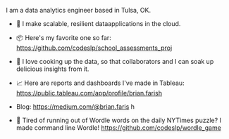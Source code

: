 I am a data analytics engineer based in Tulsa, OK.

- 💪 I make scalable, resilient dataapplications in the cloud. 
- 📦 Here's my favorite one so far: https://github.com/codeslp/school_assessments_proj
- 🍲 I love cooking up the data, so that collaborators and I can soak up delicious insights from it.
- 📈 Here are reports and dashboards I've made in Tableau:  https://public.tableau.com/app/profile/brian.farish
- Blog:  https://medium.com/@brian.faris h

- 🧩 Tired of running out of Wordle words on the daily NYTimes puzzle? I made command line Wordle! https://github.com/codeslp/wordle_game
